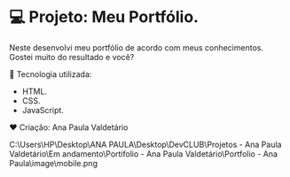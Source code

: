 # 💻 Projeto: Meu Portfólio.
Neste desenvolvi meu portfólio de acordo com meus conhecimentos.
Gostei muito do resultado e você?

🚀  Tecnologia utilizada:
- HTML.
- CSS.
- JavaScript.
 
❤ Criação: Ana Paula Valdetário



C:\Users\HP\Desktop\ANA PAULA\Desktop\DevCLUB\Projetos - Ana Paula Valdetário\Em andamento\Portifolio - Ana Paula Valdetário\Portfolio - Ana Paula\image\mobile.png 



